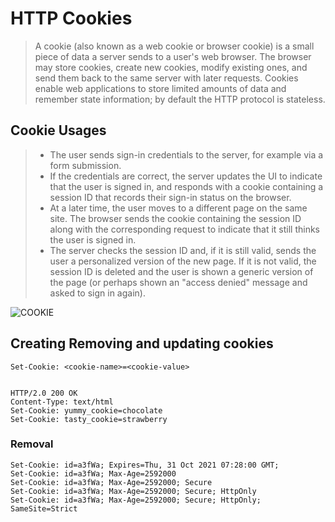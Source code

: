 # HTTP Cookies

> A cookie (also known as a web cookie or browser cookie) is a small piece of data a server sends to a user's web browser. The browser may store cookies, create new cookies, modify existing ones, and send them back to the same server with later requests. Cookies enable web applications to store limited amounts of data and remember state information; by default the HTTP protocol is stateless.


## Cookie Usages

> - The user sends sign-in credentials to the server, for example via a form submission.
> - If the credentials are correct, the server updates the UI to indicate that the user is signed in, and responds with a cookie containing a session ID that records their sign-in status on the browser.
> - At a later time, the user moves to a different page on the same site. The browser sends the cookie containing the session ID along with the corresponding request to indicate that it still thinks the user is signed in.
> - The server checks the session ID and, if it is still valid, sends the user a personalized version of the new page. If it is not valid, the session ID is deleted and the user is shown a generic version of the page (or perhaps shown an "access denied" message and asked to sign in again).

![COOKIE](https://developer.mozilla.org/en-US/docs/Web/HTTP/Cookies/cookie-basic-example.png)

## Creating Removing and updating cookies

```HTTP
Set-Cookie: <cookie-name>=<cookie-value>


HTTP/2.0 200 OK
Content-Type: text/html
Set-Cookie: yummy_cookie=chocolate
Set-Cookie: tasty_cookie=strawberry
```

### Removal

```HTTP
Set-Cookie: id=a3fWa; Expires=Thu, 31 Oct 2021 07:28:00 GMT;
Set-Cookie: id=a3fWa; Max-Age=2592000
Set-Cookie: id=a3fWa; Max-Age=2592000; Secure
Set-Cookie: id=a3fWa; Max-Age=2592000; Secure; HttpOnly
Set-Cookie: id=a3fWa; Max-Age=2592000; Secure; HttpOnly; SameSite=Strict
```